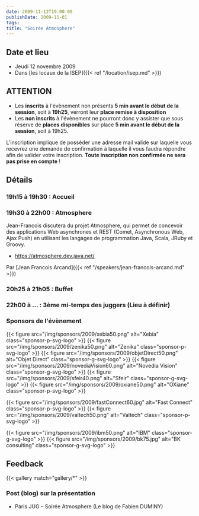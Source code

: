 ```yaml
---
date: 2009-11-12T19:00:00
publishDate: 2009-11-01
tags:
title: "Soirée Atmosphere"
---
```


## Date et lieu

* Jeudi 12 novembre 2009
* Dans [les locaux de la ISEP]({{< ref "/location/isep.md" >}})

## ATTENTION

* Les **inscrits** à l'évènement non présents **5 min avant le début de la session**, soit à **19h25**, verront leur **place remise à disposition**
* Les **non inscrits** à l'évènement ne pourront donc y assister que sous réserve de **places disponibles** sur place **5 min avant le début de la session**, soit à 19h25.

L’inscription implique de posséder une adresse mail valide sur laquelle vous recevrez une demande de confirmation à laquelle il vous faudra répondre afin de valider votre inscription. **Toute inscription non confirmée ne sera pas prise en compte** !

## Détails

### 19h15 à 19h30 : Accueil

### 19h30 à 22h00 : Atmosphere

Jean-Francois discutera du projet Atmosphere, qui permet de concevoir des applications Web asynchrones et REST (Comet, Asynchronous Web, Ajax Push) en utilisant les langages de programmation Java, Scala, JRuby et Groovy.

* https://atmosphere.dev.java.net/

Par [Jean Francois Arcand]({{< ref "/speakers/jean-francois-arcand.md" >}})

### 20h25 à 21h05 : Buffet

### 22h00 à ... : 3ème mi-temps des juggers (Lieu à définir)

### Sponsors de l'évènement

{{< figure src="/img/sponsors/2009/xebia50.png" alt="Xebia" class="sponsor-p-svg-logo" >}}
{{< figure src="/img/sponsors/2009/zenika50.png" alt="Zenika" class="sponsor-p-svg-logo" >}}
{{< figure src="/img/sponsors/2009/objetDirect50.png" alt="Objet Direct" class="sponsor-g-svg-logo" >}}
{{< figure src="/img/sponsors/2009/novediaVision60.png" alt="Novedia Vision" class="sponsor-g-svg-logo" >}}
{{< figure src="/img/sponsors/2009/sfeir40.png" alt="Sfeir" class="sponsor-g-svg-logo" >}}
{{< figure src="/img/sponsors/2009/oxiane50.png" alt="OXiane" class="sponsor-p-svg-logo" >}}

{{< figure src="/img/sponsors/2009/fastConnect60.jpg" alt="Fast Connect" class="sponsor-p-svg-logo" >}}
{{< figure src="/img/sponsors/2009/valtech50.png" alt="Valtech" class="sponsor-p-svg-logo" >}}

{{< figure src="/img/sponsors/2009/ibm50.png" alt="IBM" class="sponsor-g-svg-logo" >}}
{{< figure src="/img/sponsors/2009/bk75.jpg" alt="BK consulting" class="sponsor-g-svg-logo" >}}

## Feedback

{{< gallery match="gallery/*" >}}

### Post (blog) sur la présentation

* Paris JUG – Soirée Atmosphere (Le blog de Fabien DUMINY)
